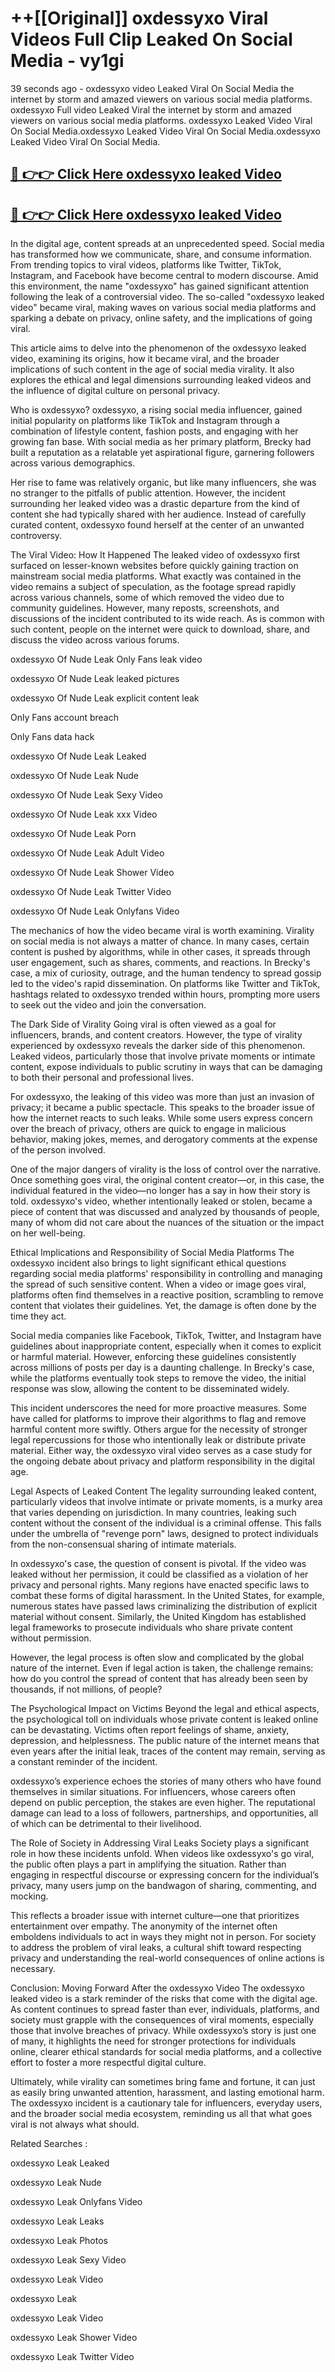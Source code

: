 # ++[[Original]] oxdessyxo Viral Videos Full Clip Leaked On Social Media - vy1gi<br>

39 seconds ago - oxdessyxo video Leaked Viral On Social Media the internet by storm and amazed viewers on various social media platforms.
oxdessyxo Full video Leaked Viral the internet by storm and amazed viewers on various social media platforms. oxdessyxo Leaked Video Viral On Social Media.oxdessyxo Leaked Video Viral On Social Media.oxdessyxo Leaked Video Viral On Social Media.<br>


## [🔴 👉👉 Click Here oxdessyxo leaked Video ](https://onlyclips.site?title=oxdessyxo&ref=git)

## [🔴 👉👉 Click Here oxdessyxo leaked Video ](https://onlyclips.site?title=oxdessyxo&ref=git)

In the digital age, content spreads at an unprecedented speed. Social media has transformed how we communicate, share, and consume information. From trending topics to viral videos, platforms like Twitter, TikTok, Instagram, and Facebook have become central to modern discourse. Amid this environment, the name "oxdessyxo" has gained significant attention following the leak of a controversial video. The so-called "oxdessyxo leaked video" became viral, making waves on various social media platforms and sparking a debate on privacy, online safety, and the implications of going viral.

This article aims to delve into the phenomenon of the oxdessyxo leaked video, examining its origins, how it became viral, and the broader implications of such content in the age of social media virality. It also explores the ethical and legal dimensions surrounding leaked videos and the influence of digital culture on personal privacy.

Who is oxdessyxo?
oxdessyxo, a rising social media influencer, gained initial popularity on platforms like TikTok and Instagram through a combination of lifestyle content, fashion posts, and engaging with her growing fan base. With social media as her primary platform, Brecky had built a reputation as a relatable yet aspirational figure, garnering followers across various demographics.

Her rise to fame was relatively organic, but like many influencers, she was no stranger to the pitfalls of public attention. However, the incident surrounding her leaked video was a drastic departure from the kind of content she had typically shared with her audience. Instead of carefully curated content, oxdessyxo found herself at the center of an unwanted controversy.

The Viral Video: How It Happened
The leaked video of oxdessyxo first surfaced on lesser-known websites before quickly gaining traction on mainstream social media platforms. What exactly was contained in the video remains a subject of speculation, as the footage spread rapidly across various channels, some of which removed the video due to community guidelines. However, many reposts, screenshots, and discussions of the incident contributed to its wide reach. As is common with such content, people on the internet were quick to download, share, and discuss the video across various forums.

oxdessyxo Of Nude Leak Only Fans leak video

oxdessyxo Of Nude Leak leaked pictures

oxdessyxo Of Nude Leak explicit content leak

Only Fans account breach

Only Fans data hack

oxdessyxo Of Nude Leak Leaked

oxdessyxo Of Nude Leak Nude

oxdessyxo Of Nude Leak Sexy Video

oxdessyxo Of Nude Leak xxx Video

oxdessyxo Of Nude Leak Porn

oxdessyxo Of Nude Leak Adult Video

oxdessyxo Of Nude Leak Shower Video

oxdessyxo Of Nude Leak Twitter Video

oxdessyxo Of Nude Leak Onlyfans Video

The mechanics of how the video became viral is worth examining. Virality on social media is not always a matter of chance. In many cases, certain content is pushed by algorithms, while in other cases, it spreads through user engagement, such as shares, comments, and reactions. In Brecky's case, a mix of curiosity, outrage, and the human tendency to spread gossip led to the video's rapid dissemination. On platforms like Twitter and TikTok, hashtags related to oxdessyxo trended within hours, prompting more users to seek out the video and join the conversation.

The Dark Side of Virality
Going viral is often viewed as a goal for influencers, brands, and content creators. However, the type of virality experienced by oxdessyxo reveals the darker side of this phenomenon. Leaked videos, particularly those that involve private moments or intimate content, expose individuals to public scrutiny in ways that can be damaging to both their personal and professional lives.

For oxdessyxo, the leaking of this video was more than just an invasion of privacy; it became a public spectacle. This speaks to the broader issue of how the internet reacts to such leaks. While some users express concern over the breach of privacy, others are quick to engage in malicious behavior, making jokes, memes, and derogatory comments at the expense of the person involved.

One of the major dangers of virality is the loss of control over the narrative. Once something goes viral, the original content creator—or, in this case, the individual featured in the video—no longer has a say in how their story is told. oxdessyxo's video, whether intentionally leaked or stolen, became a piece of content that was discussed and analyzed by thousands of people, many of whom did not care about the nuances of the situation or the impact on her well-being.

Ethical Implications and Responsibility of Social Media Platforms
The oxdessyxo incident also brings to light significant ethical questions regarding social media platforms' responsibility in controlling and managing the spread of such sensitive content. When a video or image goes viral, platforms often find themselves in a reactive position, scrambling to remove content that violates their guidelines. Yet, the damage is often done by the time they act.

Social media companies like Facebook, TikTok, Twitter, and Instagram have guidelines about inappropriate content, especially when it comes to explicit or harmful material. However, enforcing these guidelines consistently across millions of posts per day is a daunting challenge. In Brecky's case, while the platforms eventually took steps to remove the video, the initial response was slow, allowing the content to be disseminated widely.

This incident underscores the need for more proactive measures. Some have called for platforms to improve their algorithms to flag and remove harmful content more swiftly. Others argue for the necessity of stronger legal repercussions for those who intentionally leak or distribute private material. Either way, the oxdessyxo viral video serves as a case study for the ongoing debate about privacy and platform responsibility in the digital age.

Legal Aspects of Leaked Content
The legality surrounding leaked content, particularly videos that involve intimate or private moments, is a murky area that varies depending on jurisdiction. In many countries, leaking such content without the consent of the individual is a criminal offense. This falls under the umbrella of "revenge porn" laws, designed to protect individuals from the non-consensual sharing of intimate materials.

In oxdessyxo's case, the question of consent is pivotal. If the video was leaked without her permission, it could be classified as a violation of her privacy and personal rights. Many regions have enacted specific laws to combat these forms of digital harassment. In the United States, for example, numerous states have passed laws criminalizing the distribution of explicit material without consent. Similarly, the United Kingdom has established legal frameworks to prosecute individuals who share private content without permission.

However, the legal process is often slow and complicated by the global nature of the internet. Even if legal action is taken, the challenge remains: how do you control the spread of content that has already been seen by thousands, if not millions, of people?

The Psychological Impact on Victims
Beyond the legal and ethical aspects, the psychological toll on individuals whose private content is leaked online can be devastating. Victims often report feelings of shame, anxiety, depression, and helplessness. The public nature of the internet means that even years after the initial leak, traces of the content may remain, serving as a constant reminder of the incident.

oxdessyxo’s experience echoes the stories of many others who have found themselves in similar situations. For influencers, whose careers often depend on public perception, the stakes are even higher. The reputational damage can lead to a loss of followers, partnerships, and opportunities, all of which can be detrimental to their livelihood.

The Role of Society in Addressing Viral Leaks
Society plays a significant role in how these incidents unfold. When videos like oxdessyxo's go viral, the public often plays a part in amplifying the situation. Rather than engaging in respectful discourse or expressing concern for the individual’s privacy, many users jump on the bandwagon of sharing, commenting, and mocking.

This reflects a broader issue with internet culture—one that prioritizes entertainment over empathy. The anonymity of the internet often emboldens individuals to act in ways they might not in person. For society to address the problem of viral leaks, a cultural shift toward respecting privacy and understanding the real-world consequences of online actions is necessary.

Conclusion: Moving Forward After the oxdessyxo Video
The oxdessyxo leaked video is a stark reminder of the risks that come with the digital age. As content continues to spread faster than ever, individuals, platforms, and society must grapple with the consequences of viral moments, especially those that involve breaches of privacy. While oxdessyxo’s story is just one of many, it highlights the need for stronger protections for individuals online, clearer ethical standards for social media platforms, and a collective effort to foster a more respectful digital culture.

Ultimately, while virality can sometimes bring fame and fortune, it can just as easily bring unwanted attention, harassment, and lasting emotional harm. The oxdessyxo incident is a cautionary tale for influencers, everyday users, and the broader social media ecosystem, reminding us all that what goes viral is not always what should.

Related Searches :

oxdessyxo Leak Leaked

oxdessyxo Leak Nude

oxdessyxo Leak Onlyfans Video

oxdessyxo Leak Leaks

oxdessyxo Leak Photos

oxdessyxo Leak Sexy Video

oxdessyxo Leak Video

oxdessyxo Leak

oxdessyxo Leak Video

oxdessyxo Leak Shower Video

oxdessyxo Leak Twitter Video

